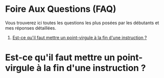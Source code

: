 # Foire Aux Questions (FAQ)

Vous trouverez ici toutes les questions les plus posées par les débutants et mes réponses détaillées.

1. [Est-ce qu'il faut mettre un point-virgule à la fin d'une instruction ?](#est-ce-quil-faut-mettre-un-point-virgule-à-la-fin-dune-instruction-)

# Est-ce qu'il faut mettre un point-virgule à la fin d'une instruction ?

